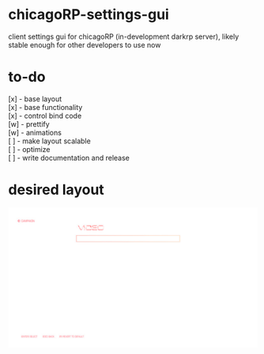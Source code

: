 # chicagoRP-settings-gui
client settings gui for chicagoRP (in-development darkrp server), likely stable enough for other developers to use now

# to-do
[x] - base layout    
[x] - base functionality    
[x] - control bind code    
[w] - prettify    
[w] - animations    
[ ] - make layout scalable          
[ ] - optimize    
[ ] - write documentation and release    

# desired layout
![alt text](https://github.com/SpiffyJUNIOR/chicagorp-settings-gui/blob/main/settingscreen.png?raw=true)
